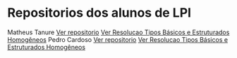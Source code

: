 **Repositorios dos alunos de LPI**
=============

Matheus Tanure [Ver repositorio](https://github.com/tanurematheus/ListaTBTEH) [Ver Resolucao Tipos Básicos e Estruturados Homogêneos](https://github.com/tanurematheus/ListaTBTEH/blob/master/funcoes.c) 
Pedro Cardoso [Ver repositorio](https://github.com/pedrogsena/ListaTBTEH) [Ver Resolucao Tipos Básicos e Estruturados Homogêneos](https://github.com/pedrogsena/ListaTBTEH/blob/master/funcoes.c) 

 